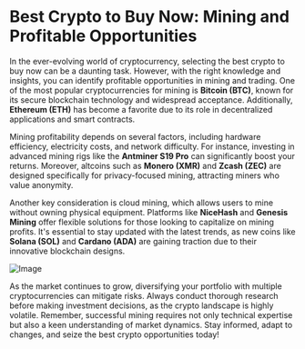 # Best Crypto to Buy Now: Mining and Profitable Opportunities

In the ever-evolving world of cryptocurrency, selecting the best crypto to buy now can be a daunting task. However, with the right knowledge and insights, you can identify profitable opportunities in mining and trading. One of the most popular cryptocurrencies for mining is **Bitcoin (BTC)**, known for its secure blockchain technology and widespread acceptance. Additionally, **Ethereum (ETH)** has become a favorite due to its role in decentralized applications and smart contracts.

Mining profitability depends on several factors, including hardware efficiency, electricity costs, and network difficulty. For instance, investing in advanced mining rigs like the **Antminer S19 Pro** can significantly boost your returns. Moreover, altcoins such as **Monero (XMR)** and **Zcash (ZEC)** are designed specifically for privacy-focused mining, attracting miners who value anonymity.

Another key consideration is cloud mining, which allows users to mine without owning physical equipment. Platforms like **NiceHash** and **Genesis Mining** offer flexible solutions for those looking to capitalize on mining profits. It's essential to stay updated with the latest trends, as new coins like **Solana (SOL)** and **Cardano (ADA)** are gaining traction due to their innovative blockchain designs.

![Image](https://github.com/user-attachments/assets/057c907c-805e-4310-a052-f5031067f3de)

As the market continues to grow, diversifying your portfolio with multiple cryptocurrencies can mitigate risks. Always conduct thorough research before making investment decisions, as the crypto landscape is highly volatile. Remember, successful mining requires not only technical expertise but also a keen understanding of market dynamics. Stay informed, adapt to changes, and seize the best crypto opportunities today!